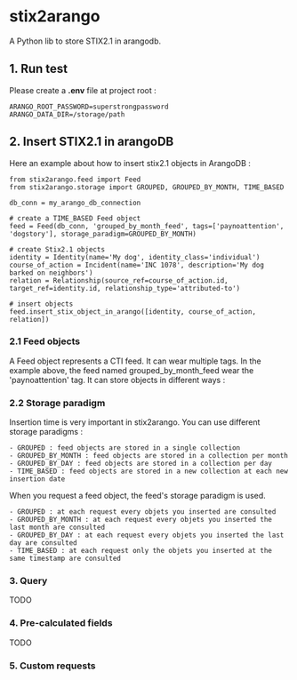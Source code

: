 # stix2arango

A Python lib to store STIX2.1 in arangodb.

## 1. Run test
Please create a **.env** file at project root :

```
ARANGO_ROOT_PASSWORD=superstrongpassword
ARANGO_DATA_DIR=/storage/path
```

## 2. Insert STIX2.1 in arangoDB

Here an example about how to insert stix2.1 objects in ArangoDB :

```python3
from stix2arango.feed import Feed
from stix2arango.storage import GROUPED, GROUPED_BY_MONTH, TIME_BASED

db_conn = my_arango_db_connection

# create a TIME_BASED Feed object
feed = Feed(db_conn, 'grouped_by_month_feed', tags=['paynoattention', 'dogstory'], storage_paradigm=GROUPED_BY_MONTH)

# create Stix2.1 objects
identity = Identity(name='My dog', identity_class='individual')
course_of_action = Incident(name='INC 1078', description='My dog barked on neighbors')
relation = Relationship(source_ref=course_of_action.id, target_ref=identity.id, relationship_type='attributed-to')

# insert objects
feed.insert_stix_object_in_arango([identity, course_of_action, relation])
```

### 2.1 Feed objects

A Feed object represents a CTI feed. It can wear multiple tags. In the example above, the feed named grouped_by_month_feed wear the 'paynoattention' tag. It can store objects in different ways :

### 2.2 Storage paradigm

Insertion time is very important in stix2arango. You can use different storage paradigms :
   
    - GROUPED : feed objects are stored in a single collection
    - GROUPED_BY_MONTH : feed objects are stored in a collection per month
    - GROUPED_BY_DAY : feed objects are stored in a collection per day
    - TIME_BASED : feed objects are stored in a new collection at each new insertion date

When you request a feed object, the feed's storage paradigm is used. 

    - GROUPED : at each request every objets you inserted are consulted
    - GROUPED_BY_MONTH : at each request every objets you inserted the last month are consulted
    - GROUPED_BY_DAY : at each request every objets you inserted the last day are consulted
    - TIME_BASED : at each request only the objets you inserted at the same timestamp are consulted

### 3. Query

TODO 

### 4. Pre-calculated fields

TODO

### 5. Custom requests
 